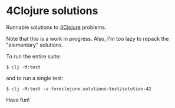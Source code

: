 # 4Clojure solutions

Runnable solutions to [4Clojure](https://github.com/4clojure/4clojure) problems.

Note that this is a work in progress. Also, I'm too lazy to repack the "elementary" solutions.

To run the entire suite:

```
$ clj -M:test
```

and to run a single test:

```
$ clj -M:test -v foreclojure.solutions-test/solution-42
```

Have fun!
